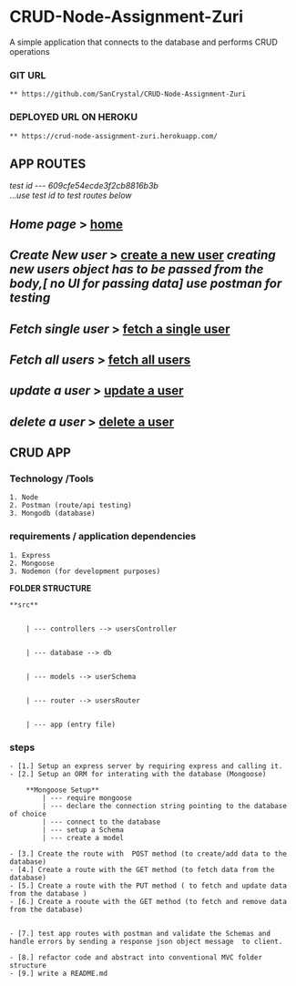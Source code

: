 # CRUD-Node-Assignment-Zuri
A simple application that connects to the database and performs CRUD operations

### GIT URL 
    ** https://github.com/SanCrystal/CRUD-Node-Assignment-Zuri


### DEPLOYED URL ON HEROKU 
    ** https://crud-node-assignment-zuri.herokuapp.com/

##  APP ROUTES
*test id* --- *609cfe54ecde3f2cb8816b3b*   
..._use test id to test routes below_


**_Home page_** >  [home](https://crud-node-assignment-zuri.herokuapp.com/)
---

**_Create New user_** >  [create a new user](https://crud-node-assignment-zuri.herokuapp.com/users/register)  _creating new users object has to be passed from the body,[ no UI for passing data] use postman for testing_
---

**_Fetch single user_** >  [fetch a single user](https://crud-node-assignment-zuri.herokuapp.com/users/:id)
---

**_Fetch all users_** >  [fetch all users](https://crud-node-assignment-zuri.herokuapp.com/users)
---

**_update a user_** >  [update a user](https://crud-node-assignment-zuri.herokuapp.com/users/:id)
---

**_delete a user_** >  [delete a user](https://crud-node-assignment-zuri.herokuapp.com/users/:id)
---
## CRUD APP 
### Technology /Tools 
    1. Node
    2. Postman (route/api testing)
    3. Mongodb (database)

### requirements / application dependencies
    1. Express
    2. Mongoose
    3. Nodemon (for development purposes)

**FOLDER STRUCTURE** 


    **src**


        | --- controllers --> usersController


        | --- database --> db


        | --- models --> userSchema


        | --- router --> usersRouter


        | --- app (entry file)
    

### steps 
    - [1.] Setup an express server by requiring express and calling it.
    - [2.] Setup an ORM for interating with the database (Mongoose)

        **Mongoose Setup** 
            | --- require mongoose
            | --- declare the connection string pointing to the database of choice
            | --- connect to the database
            | --- setup a Schema
            | --- create a model 

    - [3.] Create the route with  POST method (to create/add data to the database)
    - [4.] Create a route with the GET method (to fetch data from the database)
    - [5.] Create a route with the PUT method ( to fetch and update data from the database )
    - [6.] Create a rooute with the GET method (to fetch and remove data from the database)


    - [7.] test app routes with postman and validate the Schemas and handle errors by sending a response json object message  to client. 
    
    - [8.] refactor code and abstract into conventional MVC folder structure
    - [9.] write a README.md